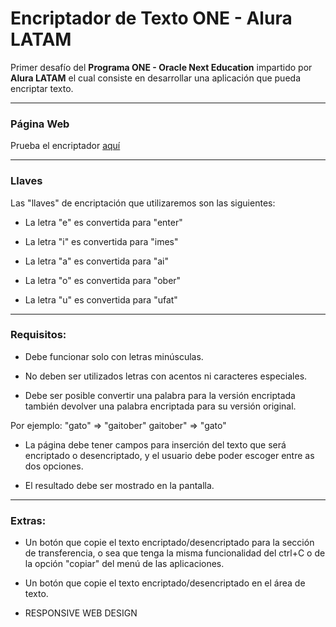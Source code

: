 # Encriptador de Texto ONE - Alura LATAM

Primer desafío del **Programa ONE - Oracle Next Education** impartido por **Alura LATAM** el cual consiste en desarrollar una aplicación que pueda encriptar texto.

---

### Página Web
Prueba el encriptador [aquí](https://michael-angulo.github.io/encrypt-decrypt/)


---
### Llaves

Las "llaves" de encriptación que utilizaremos son las siguientes:

- La letra "e" es convertida para "enter"

- La letra "i" es convertida para "imes"

- La letra "a" es convertida para "ai"

- La letra "o" es convertida para "ober"

- La letra "u" es convertida para "ufat"

---
### Requisitos:

- Debe funcionar solo con letras minúsculas.

- No deben ser utilizados letras con acentos ni caracteres especiales.

- Debe ser posible convertir una palabra para la versión encriptada también devolver una palabra encriptada para su versión original.

Por ejemplo:
"gato" => "gaitober"
gaitober" => "gato"

- La página debe tener campos para inserción del texto que será encriptado o desencriptado, y el usuario debe poder escoger entre as dos opciones.

- El resultado debe ser mostrado en la pantalla.

---

### Extras:

- Un botón que copie el texto encriptado/desencriptado para la sección de transferencia, o sea que tenga la misma funcionalidad del ctrl+C o de la opción "copiar" del menú de las aplicaciones.

- Un botón que copie el texto encriptado/desencriptado en el área de texto.

- RESPONSIVE WEB DESIGN





